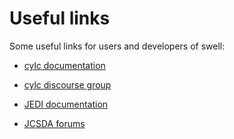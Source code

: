 # Useful links

Some useful links for users and developers of swell:

- [cylc documentation](https://cylc.github.io/cylc-doc/latest/html/index.html)

- [cylc discourse group](https://cylc.discourse.group/)

- [JEDI documentation](https://jointcenterforsatellitedataassimilation-jedi-docs.readthedocs-hosted.com/en/latest/)

- [JCSDA forums](https://forums.jcsda.org/)
